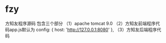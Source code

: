 # fzy
方知友程序源码
包含三个部分
（1）apache tomcat 9.0
（2）方知友前端程序代码app.js默认为
    config: {
      host: 'http://127.0.0.1:8080'
    },
（3）方知友后端程序代码
